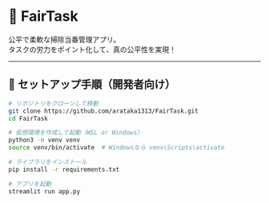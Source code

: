 # 🧼 FairTask

公平で柔軟な掃除当番管理アプリ。  
タスクの労力をポイント化して、真の公平性を実現！

---

## 🔧 セットアップ手順（開発者向け）

```bash
# リポジトリをクローンして移動
git clone https://github.com/arataka1313/FairTask.git
cd FairTask

# 仮想環境を作成して起動（WSL or Windows）
python3 -m venv venv
source venv/bin/activate  # Windowsなら venv\Scripts\activate

# ライブラリをインストール
pip install -r requirements.txt

# アプリを起動
streamlit run app.py
